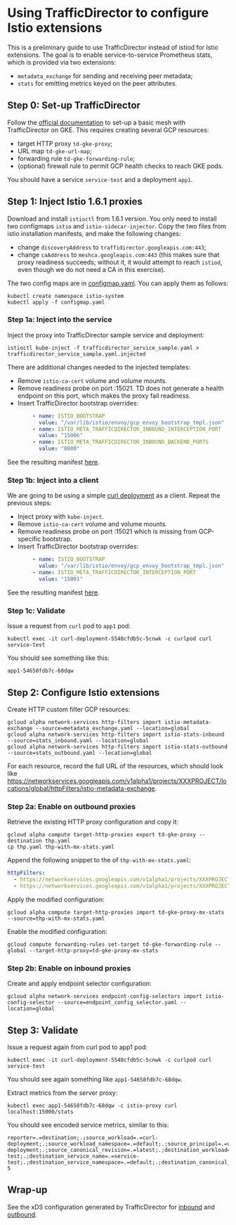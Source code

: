 # Using TrafficDirector to configure Istio extensions

This is a preliminary guide to use TrafficDirector instead of istiod for Istio extensions.
The goal is to enable service-to-service Prometheus stats, which is provided via two
extensions:

- `metadata_exchange` for sending and receiving peer metadata;
- `stats` for emitting metrics keyed on the peer attributes.

## Step 0: Set-up TrafficDirector

Follow the [official documentation](https://cloud.google.com/traffic-director/docs/set-up-gke-pods)
to set-up a basic mesh with TrafficDirector on GKE. This requires creating several GCP resources:
- target HTTP proxy `td-gke-proxy`;
- URL map `td-gke-url-map`;
- forwarding rule `td-gke-forwarding-rule`;
- (optional) firewall rule to permit GCP health checks to reach GKE pods.

You should have a service `service-test` and a deployment `app1`.

## Step 1: Inject Istio 1.6.1 proxies

Download and install `istioctl` from 1.6.1 version. You only need to install two configmaps `istio` and `istio-sidecar-injector`. Copy the two files from istio installation manifests, and make the following changes:

- change `discoveryAddress` to `traffidirector.googleapis.com:443`;
- change `caAddress` to `meshca.googleapis.com:443` (this makes sure that proxy readiness succeeds; without it, it would attempt to reach `istiod`, even though we do not need a CA in this exercise).

The two config maps are in [configmap.yaml](configmap.yaml). You can apply them as follows:

```
kubectl create namespace istio-system
kubectl apply -f configmap.yaml
```

### Step 1a: Inject into the service

Inject the proxy into TrafficDirector sample service and deployment:

```
istioctl kube-inject -f trafficdirector_service_sample.yaml > trafficdirector_service_sample.yaml.injected
```

There are additional changes needed to the injected templates:

- Remove `istio-ca-cert` volume and volume mounts.
- Remove readiness probe on port :15021. TD does not generate a health endpoint on this port, which makes the proxy fail readiness.
- Insert TrafficDirector bootstrap overrides:

```yaml
        - name: ISTIO_BOOTSTRAP
          value: "/var/lib/istio/envoy/gcp_envoy_bootstrap_tmpl.json"
        - name: ISTIO_META_TRAFFICDIRECTOR_INBOUND_INTERCEPTION_PORT
          value: "15006"
        - name: ISTIO_META_TRAFFICDIRECTOR_INBOUND_BACKEND_PORTS
          value: "8000"
```

See the resulting manifest [here](trafficdirector_service_sample.yaml.injected).

### Step 1b: Inject into a client

We are going to be using a simple [curl deployment](curl-deployment.yaml) as a client. Repeat the previous steps:

- Inject proxy with `kube-inject`.
- Remove `istio-ca-cert` volume and volume mounts.
- Remove readiness probe on port :15021 which is missing from GCP-specific bootstrap.
- Insert TrafficDirector bootstrap overrides:

```yaml
        - name: ISTIO_BOOTSTRAP
          value: "/var/lib/istio/envoy/gcp_envoy_bootstrap_tmpl.json"
        - name: ISTIO_META_TRAFFICDIRECTOR_INTERCEPTION_PORT
          value: "15001"

```

See the resulting manifest [here](curl-deployment.yaml.injected).

### Step 1c: Validate

Issue a request from `curl` pod to `app1` pod:

```
kubectl exec -it curl-deployment-5548cfdb5c-5cnwk -c curlpod curl service-test
```

You should see something like this:

```
app1-54658fdb7c-68dqw
```

## Step 2: Configure Istio extensions

Create HTTP custom filter GCP resources:

```
gcloud alpha network-services http-filters import istio-metadata-exchange --source=metadata_exchange.yaml --location=global
gcloud alpha network-services http-filters import istio-stats-inbound --source=stats_inbound.yaml --location=global
gcloud alpha network-services http-filters import istio-stats-outbound --source=stats_outbound.yaml --location=global
```

For each resource, record the full URL of the resources, which should look like https://networkservices.googleapis.com/v1alpha1/projects/XXXPROJECT/locations/global/httpFilters/istio-metadata-exchange.

### Step 2a: Enable on outbound proxies

Retrieve the existing HTTP proxy configuration and copy it:

```
gcloud alpha compute target-http-proxies export td-gke-proxy --destination thp.yaml
cp thp.yaml thp-with-mx-stats.yaml
```

Append the following snippet to the of `thp-with-mx-stats.yaml`:

```yaml
httpFilters:
  - https://networkservices.googleapis.com/v1alpha1/projects/XXXPROJECT/locations/global/httpFilters/istio-metadata-exchange
  - https://networkservices.googleapis.com/v1alpha1/projects/XXXPROJECT/locations/global/httpFilters/istio-stats-outbound

```

Apply the modified configuration:

```
gcloud alpha compute target-http-proxies import td-gke-proxy-mx-stats --source=thp-with-mx-stats.yaml
```

Enable the modified configuration:

```
gcloud compute forwarding-rules set-target td-gke-forwarding-rule --global --target-http-proxy=td-gke-proxy-mx-stats
```

### Step 2b: Enable on inbound proxies

Create and apply endpoint selector configuration:

```
gcloud alpha network-services endpoint-config-selectors import istio-config-selector --source=endpoint_config_selector.yaml --location=global
```

## Step 3: Validate

Issue a request again from curl pod to app1 pod:

```
kubectl exec -it curl-deployment-5548cfdb5c-5cnwk -c curlpod curl service-test
```

You should see again something like `app1-54658fdb7c-68dqw`. 

Extract metrics from the server proxy:

```
kubectl exec app1-54658fdb7c-68dqw -c istio-proxy curl localhost:15000/stats
```

You should see encoded service metrics, similar to this:

```
reporter=.=destination;.;source_workload=.=curl-deployment;.;source_workload_namespace=.=default;.;source_principal=.=unknown;.;source_app=.=curlpod;.;source_version=.=unknown;.;source_canonical_service=.=curl-deployment;.;source_canonical_revision=.=latest;.;destination_workload=.=app1;.;destination_workload_namespace=.=default;.;destination_principal=.=unknown;.;destination_app=.=unknown;.;destination_version=.=unknown;.;destination_service=.=service-test;.;destination_service_name=.=service-test;.;destination_service_namespace=.=default;.;destination_canonical_service=.=app1;.;destination_canonical_revision=.=latest;.;request_protocol=.=http;.;response_code=.=200;.;grpc_response_status=.=;.;response_flags=.=-;.;connection_security_policy=.=none;.;_istio_requests_total: 5
```

## Wrap-up

See the xDS configuration generated by TrafficDirector for [inbound](inbound.json) and [outbound](outbound.json).

